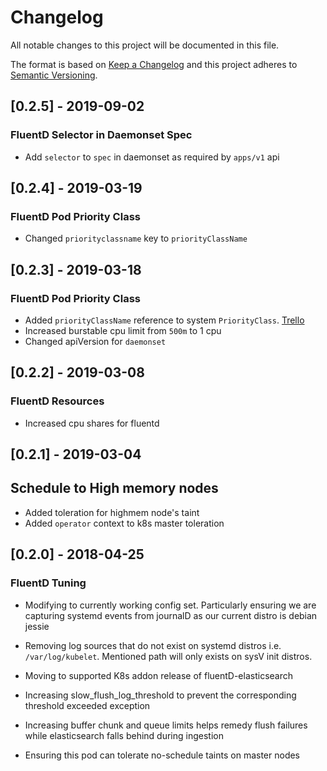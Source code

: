 # Changelog
All notable changes to this project will be documented in this file.

The format is based on [Keep a Changelog](http://keepachangelog.com/en/1.0.0/)
and this project adheres to [Semantic Versioning](http://semver.org/spec/v2.0.0.html).

## [0.2.5] - 2019-09-02
### FluentD Selector in Daemonset Spec
- Add `selector` to `spec` in daemonset as required by `apps/v1` api

## [0.2.4] - 2019-03-19
### FluentD Pod Priority Class
- Changed `priorityclassname` key to `priorityClassName`

## [0.2.3] - 2019-03-18
### FluentD Pod Priority Class
- Added `priorityClassName` reference to system `PriorityClass`. [Trello](https://trello.com/c/Ay2ryNvC)
- Increased burstable cpu limit from `500m` to 1 cpu
- Changed apiVersion for `daemonset`

## [0.2.2] - 2019-03-08
### FluentD Resources
- Increased cpu shares for fluentd

## [0.2.1] - 2019-03-04
## Schedule to High memory nodes
- Added toleration for highmem node's taint
- Added `operator` context to k8s master toleration

## [0.2.0] - 2018-04-25
### FluentD Tuning
- Modifying to currently working config set.
  Particularly ensuring we are capturing systemd events from journalD as our current distro is
  debian jessie
  
- Removing log sources that do not exist on systemd distros i.e.
  `/var/log/kubelet`.  Mentioned path will only exists on sysV init
  distros.

- Moving to supported K8s addon release of fluentD-elasticsearch

- Increasing slow_flush_log_threshold to prevent the corresponding
  threshold exceeded exception
  
- Increasing buffer chunk and queue limits helps remedy flush failures while
  elasticsearch falls behind during ingestion
  
- Ensuring this pod can tolerate no-schedule taints on master nodes
